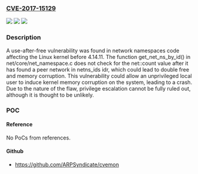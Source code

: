 ### [CVE-2017-15129](https://cve.mitre.org/cgi-bin/cvename.cgi?name=CVE-2017-15129)
![](https://img.shields.io/static/v1?label=Product&message=Linux%20kernel%20v4.0-rc1%20through%20v4.15-rc5&color=blue)
![](https://img.shields.io/static/v1?label=Version&message=%3D%20Linux%20kernel%20v4.0-rc1%20through%20v4.15-rc5%20&color=brighgreen)
![](https://img.shields.io/static/v1?label=Vulnerability&message=CWE-362&color=brighgreen)

### Description

A use-after-free vulnerability was found in network namespaces code affecting the Linux kernel before 4.14.11. The function get_net_ns_by_id() in net/core/net_namespace.c does not check for the net::count value after it has found a peer network in netns_ids idr, which could lead to double free and memory corruption. This vulnerability could allow an unprivileged local user to induce kernel memory corruption on the system, leading to a crash. Due to the nature of the flaw, privilege escalation cannot be fully ruled out, although it is thought to be unlikely.

### POC

#### Reference
No PoCs from references.

#### Github
- https://github.com/ARPSyndicate/cvemon

